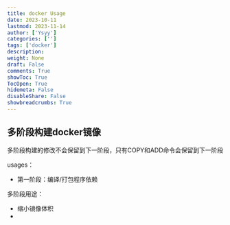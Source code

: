 ```yaml
---
title: docker Usage
date: 2023-10-11
lastmod: 2023-11-14
author: ['Ysyy']
categories: ['']
tags: ['docker']
description: 
weight: None
draft: False
comments: True
showToc: True
TocOpen: True
hidemeta: False
disableShare: False
showbreadcrumbs: True
---
```

## 多阶段构建docker镜像

多阶段构建的修改不会保留到下一阶段，只有COPY和ADD命令会保留到下一阶段

usages：
- 第一阶段：编译/打包程序依赖

多阶段用途：
- 缩小镜像体积
-